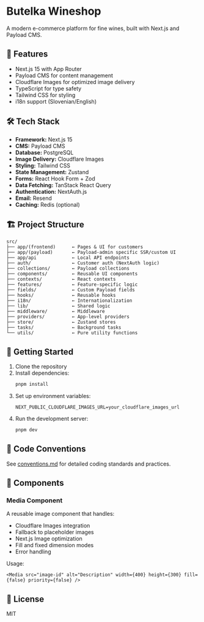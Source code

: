# Butelka Wineshop

A modern e-commerce platform for fine wines, built with Next.js and Payload CMS.

## 🚀 Features

- Next.js 15 with App Router
- Payload CMS for content management
- Cloudflare Images for optimized image delivery
- TypeScript for type safety
- Tailwind CSS for styling
- i18n support (Slovenian/English)

## 🛠 Tech Stack

- **Framework:** Next.js 15
- **CMS:** Payload CMS
- **Database:** PostgreSQL
- **Image Delivery:** Cloudflare Images
- **Styling:** Tailwind CSS
- **State Management:** Zustand
- **Forms:** React Hook Form + Zod
- **Data Fetching:** TanStack React Query
- **Authentication:** NextAuth.js
- **Email:** Resend
- **Caching:** Redis (optional)

## 🏗 Project Structure

```
src/
├── app/(frontend)      ← Pages & UI for customers
├── app/(payload)       ← Payload-admin specific SSR/custom UI
├── app/api             ← Local API endpoints
├── auth/               ← Customer auth (NextAuth logic)
├── collections/        ← Payload collections
├── components/         ← Reusable UI components
├── contexts/           ← React contexts
├── features/           ← Feature-specific logic
├── fields/             ← Custom Payload fields
├── hooks/              ← Reusable hooks
├── i18n/               ← Internationalization
├── lib/                ← Shared logic
├── middleware/         ← Middleware
├── providers/          ← App-level providers
├── store/              ← Zustand stores
├── tasks/              ← Background tasks
└── utils/              ← Pure utility functions
```

## 🚦 Getting Started

1. Clone the repository
2. Install dependencies:
   ```bash
   pnpm install
   ```
3. Set up environment variables:
   ```env
   NEXT_PUBLIC_CLOUDFLARE_IMAGES_URL=your_cloudflare_images_url
   ```
4. Run the development server:
   ```bash
   pnpm dev
   ```

## 📝 Code Conventions

See [conventions.md](./conventions.md) for detailed coding standards and practices.

## 🧩 Components

### Media Component

A reusable image component that handles:

- Cloudflare Images integration
- Fallback to placeholder images
- Next.js Image optimization
- Fill and fixed dimension modes
- Error handling

Usage:

```tsx
<Media src="image-id" alt="Description" width={400} height={300} fill={false} priority={false} />
```

## 📄 License

MIT
